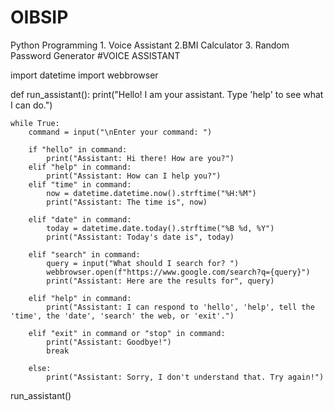 # OIBSIP
Python Programming 1. Voice Assistant 2.BMI Calculator 3. Random Password Generator
#VOICE ASSISTANT

import datetime
import webbrowser

def run_assistant():
    print("Hello! I am your assistant. Type 'help' to see what I can do.")

    while True:
        command = input("\nEnter your command: ")

        if "hello" in command:
            print("Assistant: Hi there! How are you?")
        elif "help" in command:
            print("Assistant: How can I help you?")
        elif "time" in command:
            now = datetime.datetime.now().strftime("%H:%M")
            print("Assistant: The time is", now)

        elif "date" in command:
            today = datetime.date.today().strftime("%B %d, %Y")
            print("Assistant: Today's date is", today)

        elif "search" in command:
            query = input("What should I search for? ")
            webbrowser.open(f"https://www.google.com/search?q={query}")
            print("Assistant: Here are the results for", query)

        elif "help" in command:
            print("Assistant: I can respond to 'hello', 'help', tell the 'time', the 'date', 'search' the web, or 'exit'.")

        elif "exit" in command or "stop" in command:
            print("Assistant: Goodbye!")
            break

        else:
            print("Assistant: Sorry, I don't understand that. Try again!")


run_assistant()

